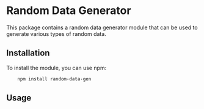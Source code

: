# Random Data Generator

This package contains a random data generator module that can be used to generate various types of random data.

## Installation

To install the module, you can use npm:

```bash
    npm install random-data-gen
```

## Usage
